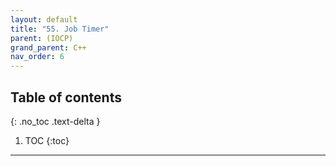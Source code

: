 ```yaml
---
layout: default
title: "55. Job Timer"
parent: (IOCP)
grand_parent: C++
nav_order: 6
---
```


## Table of contents
{: .no_toc .text-delta }

1. TOC
{:toc}

---


